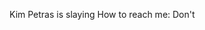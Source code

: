 Kim Petras is slaying
How to reach me: Don't

<!---
Ablubaa/Ablubaa is a ✨ special ✨ repository because its `README.md` (this file) appears on your GitHub profile.
You can click the Preview link to take a look at your changes.
--->
